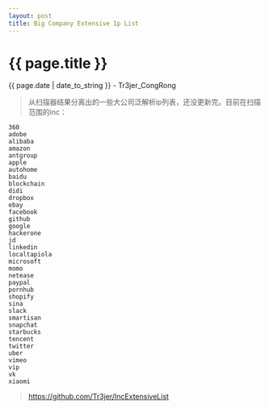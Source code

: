 ```yaml
---
layout: post
title: Big Company Extensive Ip List
---
```


{{ page.title }}
================
<p class="date">{{ page.date | date_to_string }} - Tr3jer_CongRong</p>

> 从扫描器结果分离出的一些大公司泛解析ip列表，还没更新完。目前在扫描范围的inc：

```
360
adobe
alibaba
amazon
antgroup
apple
autohome
baidu
blockchain
didi
dropbox
ebay
facebook
github
google
hackerone
jd
linkedin
localtapiola
microsoft
momo
netease
paypal
pornhub
shopify
sina
slack
smartisan
snapchat
starbucks
tencent
twitter
uber
vimeo
vip
vk
xiaomi
```

> https://github.com/Tr3jer/IncExtensiveList